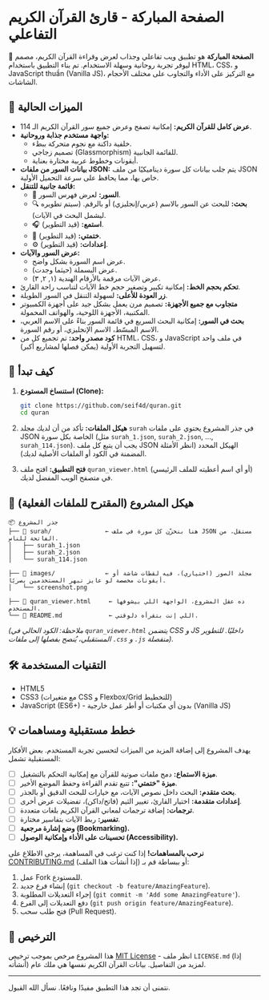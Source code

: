 # الصفحة المباركة - قارئ القرآن الكريم التفاعلي

📖 **الصفحة المباركة** هو تطبيق ويب تفاعلي وجذاب لعرض وقراءة القرآن الكريم، مصمم ليوفر تجربة روحانية وسهلة الاستخدام. تم بناء التطبيق باستخدام HTML، CSS، و JavaScript thuần (Vanilla JS)، مع التركيز على الأداء والتجاوب على مختلف الأحجام الشاشات.


## 🌟 الميزات الحالية

*   **عرض كامل للقرآن الكريم:** إمكانية تصفح وعرض جميع سور القرآن الكريم الـ 114.
*   **واجهة مستخدم جذابة وروحانية:**
    *   خلفية داكنة مع نجوم متحركة ببطء.
    *   تصميم زجاجي (Glassmorphism) للقائمة الجانبية.
    *   أيقونات وخطوط عربية مختارة بعناية.
*   **بيانات السور من ملفات JSON:** يتم جلب بيانات كل سورة ديناميكيًا من ملف JSON خاص بها، مما يحافظ على سرعة التحميل الأولية.
*   **قائمة جانبية للتنقل:**
    *   🕋 **السور:** لعرض فهرس السور.
    *   🔍 **بحث:** للبحث عن السور بالاسم (عربي/إنجليزي) أو بالرقم. (سيتم تطويره ليشمل البحث في الآيات).
    *   🎧 **استمع:** (قيد التطوير).
    *   📅 **ختمتي:** (قيد التطوير).
    *   ⚙️ **إعدادات:** (قيد التطوير).
*   **عرض السور والآيات:**
    *   عرض اسم السورة بشكل واضح.
    *   عرض البسملة (حيثما وجدت).
    *   عرض الآيات مرقمة بالأرقام الهندية (۱, ۲, ۳).
*   **تحكم بحجم الخط:** إمكانية تكبير وتصغير حجم خط الآيات لتناسب راحة القارئ.
*   **زر العودة للأعلى:** لسهولة التنقل في السور الطويلة.
*   **متجاوب مع جميع الأجهزة:** تصميم مرن يعمل بشكل جيد على أجهزة الكمبيوتر المكتبية، الأجهزة اللوحية، والهواتف المحمولة.
*   **بحث في السور:** إمكانية البحث السريع في قائمة السور بناءً على الاسم العربي، الاسم المبسّط، الاسم الإنجليزي، أو رقم السورة.
*   **كود مصدر واحد:** تم تجميع كل من HTML، CSS، و JavaScript في ملف واحد لتسهيل التجربة الأولية (يمكن فصلها لمشاريع أكبر).

## 🚀 كيف تبدأ

1.  **استنساخ المستودع (Clone):**
    ```bash
    git clone https://github.com/seif4d/quran.git
    cd quran
    ```
2.  **هيكل الملفات:**
    تأكد من أن لديك مجلد `surah` في جذر المشروع يحتوي على ملفات JSON الخاصة بكل سورة (مثل `surah_1.json`, `surah_2.json`, ..., `surah_114.json`). يجب أن يتبع كل ملف JSON الهيكل المحدد (انظر الأمثلة المضمنة في الكود أو الملفات الأصلية لديك).

3.  **فتح التطبيق:**
    افتح ملف `quran_viewer.html` (أو أي اسم أعطيته للملف الرئيسي) في متصفح الويب المفضل لديك.

## 📂 هيكل المشروع (المقترح للملفات الفعلية)
```
📦 جذر المشروع
├── 📁 surah/               ← هنا بنخزّن كل سورة في ملف JSON مستقل، من الفاتحة للناس.
│   ├── surah_1.json
│   ├── surah_2.json
│   └── surah_114.json

├── 📁 images/              ← مجلد الصور (اختياري)، فيه لقطات شاشة أو أيقونات مخصصة لو عايز تبهر المستخدمين بصريًا.
│   └── screenshot.png

├── 📄 quran_viewer.html     ← ده عقل المشروع، الواجهة اللي بيشوفها المستخدم.
└── 📄 README.md             ← اللي إنت بتقرأه دلوقتي.
```

*(ملاحظة: الكود الحالي في `quran_viewer.html` يتضمن CSS و JS داخليًا. للتطوير المستقبلي، يُنصح بفصلها إلى ملفات `.css` و `.js` منفصلة).*

## 🛠️ التقنيات المستخدمة

*   HTML5
*   CSS3 (مع متغيرات CSS و Flexbox/Grid للتخطيط)
*   JavaScript (ES6+) - بدون أي مكتبات أو أطر عمل خارجية (Vanilla JS)

## 💡 خطط مستقبلية ومساهمات

يهدف المشروع إلى إضافة المزيد من الميزات لتحسين تجربة المستخدم. بعض الأفكار المستقبلية تشمل:

*   [ ] **ميزة الاستماع:** دمج ملفات صوتية للقرآن مع إمكانية التحكم بالتشغيل.
*   [ ] **ميزة "ختمتي":** تتبع تقدم القراءة وحفظ الموضع الأخير.
*   [ ] **بحث متقدم:** البحث داخل نصوص الآيات، مع خيارات للبحث الدقيق أو بالجذر.
*   [ ] **إعدادات متقدمة:** اختيار القارئ، تغيير الثيم (فاتح/داكن)، تفضيلات عرض أخرى.
*   [ ] **ترجمات:** إضافة ترجمات لمعاني القرآن الكريم بلغات متعددة.
*   [ ] **تفسير:** ربط الآيات بتفاسير مختارة.
*   [ ] **وضع إشارة مرجعية (Bookmarking).**
*   [ ] **تحسينات على الأداء وإمكانية الوصول (Accessibility).**

**نرحب بالمساهمات!** إذا كنت ترغب في المساهمة، يرجى الاطلاع على [CONTRIBUTING.md](CONTRIBUTING.md) (إذا أنشأت هذا الملف) أو ببساطة قم بـ:
1.  عمل Fork للمستودع.
2.  إنشاء فرع جديد (`git checkout -b feature/AmazingFeature`).
3.  إجراء التعديلات المطلوبة (`git commit -m 'Add some AmazingFeature'`).
4.  دفع التعديلات إلى الفرع (`git push origin feature/AmazingFeature`).
5.  فتح طلب سحب (Pull Request).

## 📄 الترخيص

هذا المشروع مرخص بموجب ترخيص [MIT License](LICENSE.md) - انظر ملف `LICENSE.md` (إذا أنشأته) لمزيد من التفاصيل. بيانات القرآن الكريم نفسها هي ملك عام.

---

نتمنى أن تجد هذا التطبيق مفيدًا ونافعًا. نسأل الله القبول.
